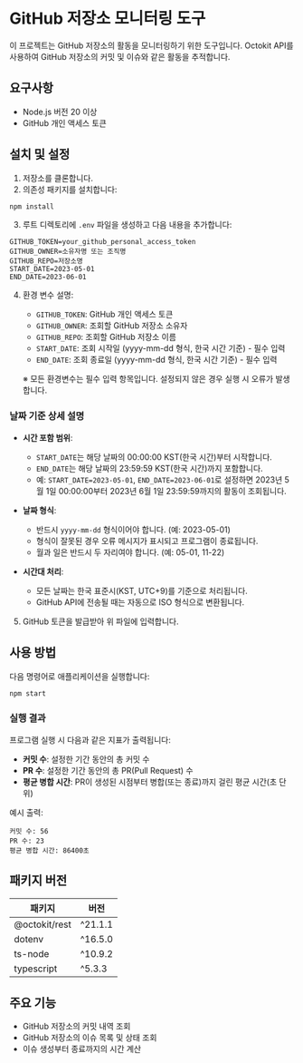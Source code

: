 # GitHub 저장소 모니터링 도구

이 프로젝트는 GitHub 저장소의 활동을 모니터링하기 위한 도구입니다. Octokit API를 사용하여 GitHub 저장소의 커밋 및 이슈와 같은 활동을 추적합니다.

## 요구사항

- Node.js 버전 20 이상
- GitHub 개인 액세스 토큰

## 설치 및 설정

1. 저장소를 클론합니다.
2. 의존성 패키지를 설치합니다:

```bash
npm install
```

3. 루트 디렉토리에 `.env` 파일을 생성하고 다음 내용을 추가합니다:

```
GITHUB_TOKEN=your_github_personal_access_token
GITHUB_OWNER=소유자명 또는 조직명
GITHUB_REPO=저장소명
START_DATE=2023-05-01
END_DATE=2023-06-01
```

4. 환경 변수 설명:

   - `GITHUB_TOKEN`: GitHub 개인 액세스 토큰
   - `GITHUB_OWNER`: 조회할 GitHub 저장소 소유자
   - `GITHUB_REPO`: 조회할 GitHub 저장소 이름
   - `START_DATE`: 조회 시작일 (yyyy-mm-dd 형식, 한국 시간 기준) - 필수 입력
   - `END_DATE`: 조회 종료일 (yyyy-mm-dd 형식, 한국 시간 기준) - 필수 입력

   ※ 모든 환경변수는 필수 입력 항목입니다. 설정되지 않은 경우 실행 시 오류가 발생합니다.

### 날짜 기준 상세 설명

- **시간 포함 범위**:

  - `START_DATE`는 해당 날짜의 00:00:00 KST(한국 시간)부터 시작합니다.
  - `END_DATE`는 해당 날짜의 23:59:59 KST(한국 시간)까지 포함합니다.
  - 예: `START_DATE=2023-05-01`, `END_DATE=2023-06-01`로 설정하면 2023년 5월 1일 00:00:00부터 2023년 6월 1일 23:59:59까지의 활동이 조회됩니다.

- **날짜 형식**:

  - 반드시 `yyyy-mm-dd` 형식이어야 합니다. (예: 2023-05-01)
  - 형식이 잘못된 경우 오류 메시지가 표시되고 프로그램이 종료됩니다.
  - 월과 일은 반드시 두 자리여야 합니다. (예: 05-01, 11-22)

- **시간대 처리**:
  - 모든 날짜는 한국 표준시(KST, UTC+9)를 기준으로 처리됩니다.
  - GitHub API에 전송될 때는 자동으로 ISO 형식으로 변환됩니다.

5. GitHub 토큰을 발급받아 위 파일에 입력합니다.

## 사용 방법

다음 명령어로 애플리케이션을 실행합니다:

```bash
npm start
```

### 실행 결과

프로그램 실행 시 다음과 같은 지표가 출력됩니다:

- **커밋 수**: 설정한 기간 동안의 총 커밋 수
- **PR 수**: 설정한 기간 동안의 총 PR(Pull Request) 수
- **평균 병합 시간**: PR이 생성된 시점부터 병합(또는 종료)까지 걸린 평균 시간(초 단위)

예시 출력:

```
커밋 수: 56
PR 수: 23
평균 병합 시간: 86400초
```

## 패키지 버전

| 패키지        | 버전    |
| ------------- | ------- |
| @octokit/rest | ^21.1.1 |
| dotenv        | ^16.5.0 |
| ts-node       | ^10.9.2 |
| typescript    | ^5.3.3  |

## 주요 기능

- GitHub 저장소의 커밋 내역 조회
- GitHub 저장소의 이슈 목록 및 상태 조회
- 이슈 생성부터 종료까지의 시간 계산
